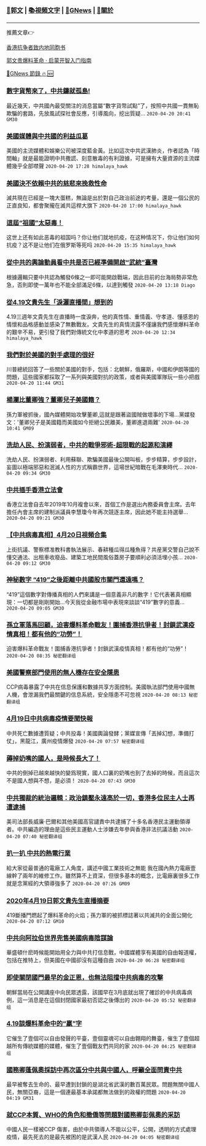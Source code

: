 ###  [:eagle:郭文](https://github.com/ourhimalayas/txt) | [:books:視頻文字](https://github.com/ourhimalayas/txt/blob/master/content/README.md) | [:newspaper:GNews](https://github.com/ourhimalayas/txt/blob/master/content/gnews/README.md) | [:pray:關於](https://github.com/ourhimalayas/home/tree/master/about)
---

推薦文章:point_right:

[香港抗争者致内地同胞书](https://github.com/ourhimalayas/news/blob/master/2019/08/a_letter_from_the_hong_kong_people.md)

[郭文贵爆料革命 · 启蒙开智入门指南](https://github.com/ourhimalayas/txt/issues/1)

[:newspaper:GNews 節錄 :fire: :new:](https://github.com/ourhimalayas/txt/blob/master/content/gnews/README.md) 



### [數字貨幣來了，中共鑄就孤島!](/content/gnews/1/README.md)

最近幾天，中共國內最受關注的消息當屬“數字貨幣試點”了，按照中共國一貫無恥欺騙的套路，先放風試探社會反應，引導風向，挖出質疑...  `2020-04-20 20:41 GM30`

### [美國媒體與中共國的利益瓜葛](/content/gnews/2/README.md)

美國的主流媒體和娛樂公司被深度藍金黃。比如這次中共武漢肺炎，作者認為「時間軸」就是最能證明中共撒謊、刻意散毒的有利證據，可是擁有大量資源的主流媒體幾乎全部噤聲  `2020-04-20 17:28 himalaya_hawk`

### [美國決不依賴中共的慈悲來挽救性命](/content/gnews/3/README.md)

滅共現在已經是一塊大蛋糕，無論是出於對自己政治前途的考量，還是一個公民的正直良知，都會聚攏在滅共這桿大旗下  `2020-04-20 17:00 himalaya_hawk`

### [這屆“祖國”太惡毒！](/content/gnews/4/README.md)

这世上还有如此恶毒的祖国吗？你让他们就地抗疫，在这种情况下，你让他们如何抗疫？这不是让他们在俄罗斯等死吗  `2020-04-20 15:35 himalaya_hawk`

### [從中共的輿論動員看中共是否已經準備開啟“武統”臺灣](/content/gnews/5/README.md)

根據邏輯只要中共認為觸發6條之一即可能開啟戰端，因此目前的台海局勢非常危急，否則即使一萬年也不能全部滿足6條，以達到觸發  `2020-04-20 13:18 Diago`

### [從4.19文貴先生「淚灑直播間」想到的](/content/gnews/6/README.md)

4.19三週年文貴先生在直播時一度淚奔，他的真性情、重情義、守孝道、懂感恩的情懷和品格感動並感染了無數戰友。文貴先生的真情流露不僅讓我們感懷爆料革命的艱辛不易，更引發了我們對傳統文化中孝道的思考  `2020-04-20 12:34 himalaya_hawk`

### [我們對於美國的對手處理的很好](/content/gnews/7/README.md)

川普總統回答了一些關於美國的對手，包括：北朝鮮，俄羅斯，中國和伊朗等國的問題，這些國家都採取了一系列與美國對抗的政策，或者與美國軍隊玩一些小把戲  `2020-04-20 11:44 GM31`

### [楊瀾比董卿強？董卿兒子美國籍？](/content/gnews/8/README.md)

孫力軍被抓後，國內媒體開始攻擊董卿,這就是跟著盜國賊做壞事的下場...黨媒發文：'董卿兒子是美國籍而美國如今拒絕公民離美，董卿進退兩難'  `2020-04-20 10:41 GM09`

### [洗劫人民、扮演弱者，中共的戰爭邪術-超限戰的起源和演繹](/content/gnews/9/README.md)

洗劫人民、扮演弱者、利用蘇聯、欺騙美國最後公開叫板，步步精算，步步設計，妄圖以極端邪惡和泯滅人性的方式稱霸世界，這場世紀暗戰在毛澤東時代...  `2020-04-20 09:34 GM30`

### [中共插手香港立法會](/content/gnews/10/README.md)

香港立法會自去年2019年10月複會以來，首個工作是選出內務委員會主席。去年擔任內會主席的建制派議員李慧瓊今年再次競逐主席，因此她不能主持選舉...  `2020-04-20 09:21 GM30`

### [【中共病毒真相】4月20日視頻合集](/content/gnews/11/README.md)

上街抗議、警察標准教科書執法展示、春耕種瓜得瓜種魚得？共産黨交警自己說不懂交通法、出租車收廢品、建築工地民間風俗蓋房子要順利必須活埋小孩...  `2020-04-20 09:12 GM30`

### [神秘數字 “419”之後距離中共國股市關門還遠嗎？](/content/gnews/12/README.md)

“419”這個數字對傳播真相的人們來講是一個意義非凡的數字！它代表著真相顯現：一切都是剛剛開始…今天我從金融市場中表現來談談“419”數字的意義...  `2020-04-20 09:05 GM30`

### [孫立軍落馬回顧，迫害爆料革命戰友！圍捕香港抗爭者！封鎖武漢疫情真相！都有他的“功勞”！](/content/gnews/13/README.md)

迫害爆料革命戰友！圍捕香港抗爭者！封鎖武漢疫情真相！都有他的“功勞”！  `2020-04-20 08:35 秘密翻译组`

### [美國警察部門使用的無人機存在安全隱患](/content/gnews/14/README.md)

CCP病毒暴露了中共在信息保護和數據共享方面控制。美國執法部門使用中國無人機，會泄漏我們最關鍵的信息系統，安全隱患不可忽視  `2020-04-20 08:13 秘密翻译组`

### [4月19日中共病毒疫情要聞快報](/content/gnews/15/README.md)

中共死亡數據遭質疑；中共投毒！美國輿論發酵；黨媒宣傳「丟掉幻想，準備打仗」，黑龍江，廣州疫情爆發  `2020-04-20 07:57 秘密翻译组`

### [薅掉奶嘴的國人，是時候長大了！](/content/gnews/16/README.md)

中共的倒掉已越來越快的變爲現實，國人口裏的奶嘴也到了去掉的時候，而且這次不是國人想與不想，是必須！  `2020-04-20 07:43 GM30`

### [中共獨裁的統治邏輯：政治鎮壓永遠高於一切，香港多位民主人士再遭逮捕](/content/gnews/17/README.md)

美司法部長威廉·巴爾和其他美國高官譴責中共逮捕了十多名香港民主運動領導者。中共編造的理由是這些民主運動人士涉嫌去年參與香港非法抗議活動  `2020-04-20 07:40 秘密翻译组`

### [扒一扒 中共的熱電行業](/content/gnews/18/README.md)

給大家從最普通的電廠工人角度，講述中國工業技術之無能 我在國內熱力電廠壹線幹了兩年的維修工作。雖然算不上資深，但很多基本的概念，比電廠裏很多工作就是念黨經的大領導強多了  `2020-04-20 07:26 GM09`

### [2020年4月19日郭文貴先生直播摘要](/content/gnews/19/README.md)

419斷播門燃起了爆料革命的火焰；孫力軍的被抓標誌著以共滅共的全面公開化  `2020-04-20 07:12 GM10`

### [中共向阿拉伯世界兜售美國病毒陰謀論](/content/gnews/20/README.md)

華盛頓什麽時候能開始用全力與中共打信息戰，中國媒體享有美國的自由報道權，包括在推特上，但美國在中國卻沒有這種自由  `2020-04-20 06:28 秘密翻译组`

### [即使關閉國門最早的金正恩，也無法阻擋中共病毒的攻擊](/content/gnews/21/README.md)

朝鮮當局在公開講座中向民眾透露，該國早在3月底就出現了確診的中共病毒病例，這一消息是在這個封閉國家最初否認之後傳出的  `2020-04-20 05:52 秘密翻译组`

### [4.19談爆料革命中的“贏”字](/content/gnews/22/README.md)

它催生了壹個可以自由發聲的平臺，壹個靈魂可以自由翺翔的舞臺，催生了壹個超越所有傳統媒體的媒體，催生了壹個戰友們共同的家  `2020-04-20 04:25 秘密翻译组`

### [國務卿蓬佩奧採訪中再次區分中共與中國人，呼籲全面問責中共](/content/gnews/23/README.md)

最早被奪去生命的、最早遭到封鎖的是湖北省武漢的數百萬民眾。問題無關中國人民，無關亞裔，這是一個連最基本承諾都無法做到的政權的問題  `2020-04-20 04:19 GM31`

### [就CCP本質、WHO的角色和撤僑等問題對國務卿彭佩奧的采訪](/content/gnews/24/README.md)

中國人民一樣被CCP 傷害，由於中共領導人不能以公平，公開，透明的方式處理疫情，最先死去的是最先被困的是武漢人民  `2020-04-20 04:05 秘密翻译组`

